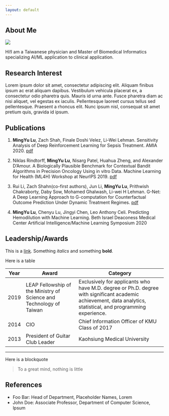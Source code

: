 ```yaml
---
layout: default
---
```


## About Me

<img class="profile-picture" src="sherlock.jpg">

Hi!I am a Taiwanese physician and Master of Biomedical Informatics specializing AI/ML application to clinical application. 

## Research Interest

Lorem ipsum dolor sit amet, consectetur adipiscing elit. Aliquam finibus ipsum ac erat aliquam dapibus. Vestibulum vehicula placerat ex, a consectetur odio pharetra quis. Mauris id urna ante. Fusce pharetra diam ac nisi aliquet, vel egestas ex iaculis. Pellentesque laoreet cursus tellus sed pellentesque. Praesent a rhoncus elit. Nunc ipsum nisl, consequat sit amet pretium quis, gravida id ipsum.

## Publications

1. **MingYu Lu**, Zach Shah, Finale Doshi Velez, Li-Wei Lehman. Sensitivity Analysis of Deep Reinforcement Learning for Sepsis Treatment. AMIA 2020. [pdf](https://arxiv.org/abs/2005.04301)

2. Niklas Rindtorff, **MingYu Lu**, Nisarg Patel, Huahua Zheng, and Alexander D’Amour. A Biologically Plausible Benchmark for Contextual Bandit Algorithms in Precision Oncology Using in vitro Data. Machine Learning for Health (ML4H) Workshop at NeurIPS 2019. [pdf](https://arxiv.org/abs/1911.04389)

3. Rui Li, Zach Shahn(co-first authors), Jun Li, **MingYu Lu**, Prithwish Chakraborty, Daby Sow, Mohamed Ghalwash, Li-wei H Lehman. G-Net: A Deep Learning Approach to G-computation for Counterfactual Outcome Prediction Under Dynamic Treatment Regimes. [pdf](https://arxiv.org/abs/2003.10551)

4. **MingYu Lu**, Chenyu Lu, Jingyi Chen, Leo Anthony Celi. Predicting Hemodilution with Machine Learning. Beth Israel Deaconess Medical Center Artificial Intelligence/Machine Learning Symposium 2020


## Leadership/Awards

This is a [link](http://google.com). Something *italics* and something **bold**.

Here is a table

Year | Award | Category
-----|-------|--------
2019 |  LEAP Fellowship of the Ministry of Science and Technology of Taiwan | Exclusively for applicants who have M.D. degree or Ph.D. degree with significant academic achievement, data analytics, statistical, and programming experience.
2014 | CIO |  Chief Information Officer of KMU Class of 2017
2013 | President of Guitar Club Leader | Kaohsiung Medical University

---

Here is a blockquote

> To a great mind, nothing is little

## References

* Foo Bar: Head of Department, Placeholder Names, Lorem
* John Doe: Associate Professor, Department of Computer Science, Ipsum

